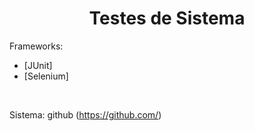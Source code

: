 <div align="center">
  <h1 text-align="center">Testes de Sistema</h1>
</div>

Frameworks: 
- [JUnit] 
- [Selenium] 

<br>

Sistema: github (https://github.com/)
